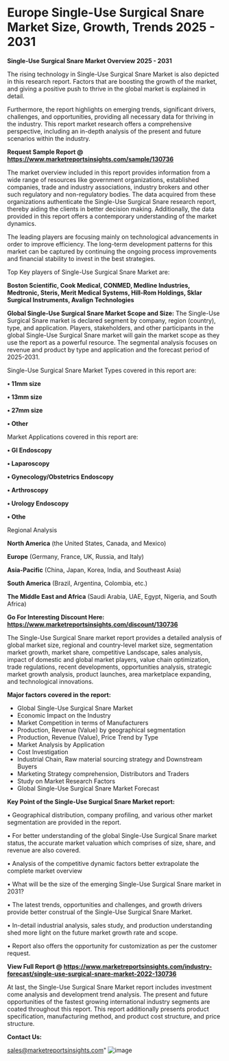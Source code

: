 # Europe Single-Use Surgical Snare Market Size, Growth, Trends 2025 - 2031

<Strong> Single-Use Surgical Snare Market Overview 2025 - 2031</strong>

The rising technology in Single-Use Surgical Snare Market is also depicted in this research report. Factors that are boosting the growth of the market, and giving a positive push to thrive in the global market is explained in detail.

Furthermore, the report highlights on emerging trends, significant drivers, challenges, and opportunities, providing all necessary data for thriving in the industry. This report market research offers a comprehensive perspective, including an in-depth analysis of the present and future scenarios within the industry.

<strong>Request Sample Report @ <a href=https://www.marketreportsinsights.com/sample/130736>https://www.marketreportsinsights.com/sample/130736</a></strong>

The market overview included in this report provides information from a wide range of resources like government organizations, established companies, trade and industry associations, industry brokers and other such regulatory and non-regulatory bodies. The data acquired from these organizations authenticate the Single-Use Surgical Snare research report, thereby aiding the clients in better decision making. Additionally, the data provided in this report offers a contemporary understanding of the market dynamics.

The leading players are focusing mainly on technological advancements in order to improve efficiency. The long-term development patterns for this market can be captured by continuing the ongoing process improvements and financial stability to invest in the best strategies.

Top Key players of Single-Use Surgical Snare Market are:

<strong>Boston Scientific, Cook Medical, CONMED, Medline Industries, Medtronic, Steris, Merit Medical Systems, Hill-Rom Holdings, Sklar Surgical Instruments, Avalign Technologies</strong>

<strong><b>Global Single-Use Surgical Snare Market Scope and Size:</b></strong>
The Single-Use Surgical Snare market is declared segment by company, region (country), type, and application. Players, stakeholders, and other participants in the global Single-Use Surgical Snare market will gain the market scope as they use the report as a powerful resource. The segmental analysis focuses on revenue and product by type and application and the forecast period of 2025-2031.

Single-Use Surgical Snare Market Types covered in this report are:

<strong>• 11mm size

• 13mm size

• 27mm size

• Other</strong>

Market Applications covered in this report are:

<strong>• GI Endoscopy

• Laparoscopy

• Gynecology/Obstetrics Endoscopy

• Arthroscopy

• Urology Endoscopy

• Othe</strong> 

Regional Analysis

<strong>North America</strong> (the United States, Canada, and Mexico)

<strong>Europe</strong> (Germany, France, UK, Russia, and Italy)

<strong>Asia-Pacific</strong> (China, Japan, Korea, India, and Southeast Asia)

<strong>South America</strong> (Brazil, Argentina, Colombia, etc.)

<strong>The Middle East and Africa</strong> (Saudi Arabia, UAE, Egypt, Nigeria, and South Africa)

<strong>Go For Interesting Discount Here: <a href=https://www.marketreportsinsights.com/discount/130736>https://www.marketreportsinsights.com/discount/130736</a></strong>

The Single-Use Surgical Snare market report provides a detailed analysis of global market size, regional and country-level market size, segmentation market growth, market share, competitive Landscape, sales analysis, impact of domestic and global market players, value chain optimization, trade regulations, recent developments, opportunities analysis, strategic market growth analysis, product launches, area marketplace expanding, and technological innovations.

<strong><b>Major factors covered in the report:</b></strong>
<ul>
  <li>Global Single-Use Surgical Snare Market </li>
  <li>Economic Impact on the Industry</li>
  <li>Market Competition in terms of Manufacturers</li>
  <li>Production, Revenue (Value) by geographical segmentation</li>
  <li>Production, Revenue (Value), Price Trend by Type</li>
  <li>Market Analysis by Application</li>
  <li>Cost Investigation</li>
  <li>Industrial Chain, Raw material sourcing strategy and Downstream Buyers</li>
  <li>Marketing Strategy comprehension, Distributors and Traders</li>
  <li>Study on Market Research Factors</li>
  <li>Global Single-Use Surgical Snare Market Forecast</li>
</ul>

<strong><b>Key Point of the Single-Use Surgical Snare Market report:</b></strong>

• Geographical distribution, company profiling, and various other market segmentation are provided in the report.

• For better understanding of the global Single-Use Surgical Snare market status, the accurate market valuation which comprises of size, share, and revenue are also covered.

• Analysis of the competitive dynamic factors better extrapolate the complete market overview

• What will be the size of the emerging Single-Use Surgical Snare market in 2031?

• The latest trends, opportunities and challenges, and growth drivers provide better construal of the Single-Use Surgical Snare Market.

• In-detail industrial analysis, sales study, and production understanding shed more light on the future market growth rate and scope.

• Report also offers the opportunity for customization as per the customer request.

<strong><b>View Full Report @ <a href=https://www.marketreportsinsights.com/industry-forecast/single-use-surgical-snare-market-2022-130736>https://www.marketreportsinsights.com/industry-forecast/single-use-surgical-snare-market-2022-130736</a></b></strong>


At last, the Single-Use Surgical Snare Market report includes investment come analysis and development trend analysis. The present and future opportunities of the fastest growing international industry segments are coated throughout this report. This report additionally presents product specification, manufacturing method, and product cost structure, and price structure.

<strong>Contact Us:</strong>

sales@marketreportsinsights.com"
![image](https://github.com/user-attachments/assets/0b42c8b2-fe18-4be7-99a4-71324c6820cf)
